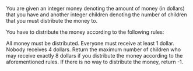 
You are given an integer money denoting the amount of money (in dollars) that you have and another integer children denoting the number of children that you must distribute the money to.


You have to distribute the money according to the following rules:

All money must be distributed.
Everyone must receive at least 1 dollar.
Nobody receives 4 dollars.
Return the maximum number of children who may receive exactly 8 dollars if you distribute the money according to the aforementioned rules. If there is no way to distribute the money, return -1.

 